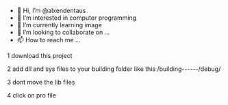 - 👋 Hi, I’m @alxendentaus
- 👀 I’m interested in computer programming
- 🌱 I’m currently learning image 
- 💞️ I’m looking to collaborate on ...
- 📫 How to reach me ...

<!---
How to use this project  warning!!!This program only supports(Qt 5.14.2  MSVC2017 64bit)    

due to the dll files version
--->
1  download this project



2  add dll and sys files to your building folder  like this    /building------/debug/



3  dont move the lib files


4  click on pro file
